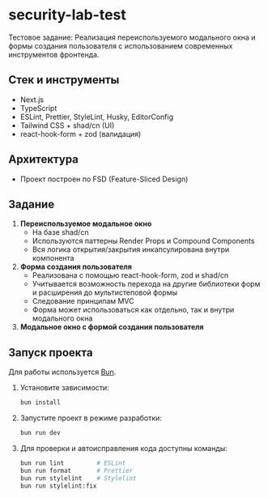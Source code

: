 # security-lab-test

Тестовое задание: Реализация переиспользуемого модального окна и формы создания пользователя с использованием современных инструментов фронтенда.

## Стек и инструменты

- Next.js
- TypeScript
- ESLint, Prettier, StyleLint, Husky, EditorConfig
- Tailwind CSS + shad/cn (UI)
- react-hook-form + zod (валидация)

## Архитектура

- Проект построен по FSD (Feature-Sliced Design)

## Задание

1. **Переиспользуемое модальное окно**
    - На базе shad/cn
    - Используются паттерны Render Props и Compound Components
    - Вся логика открытия/закрытия инкапсулирована внутри компонента
2. **Форма создания пользователя**
    - Реализована с помощью react-hook-form, zod и shad/cn
    - Учитывается возможность перехода на другие библиотеки форм и расширения до мультистеповой формы
    - Следование принципам MVC
    - Форма может использоваться как отдельно, так и внутри модального окна
3. **Модальное окно с формой создания пользователя**

## Запуск проекта

Для работы используется [Bun](https://bun.sh/).

1. Установите зависимости:
    ```sh
    bun install
    ```
2. Запустите проект в режиме разработки:
    ```sh
    bun run dev
    ```
3. Для проверки и автоисправления кода доступны команды:
    ```sh
    bun run lint         # ESLint
    bun run format       # Prettier
    bun run stylelint    # Stylelint
    bun run stylelint:fix
    ```
